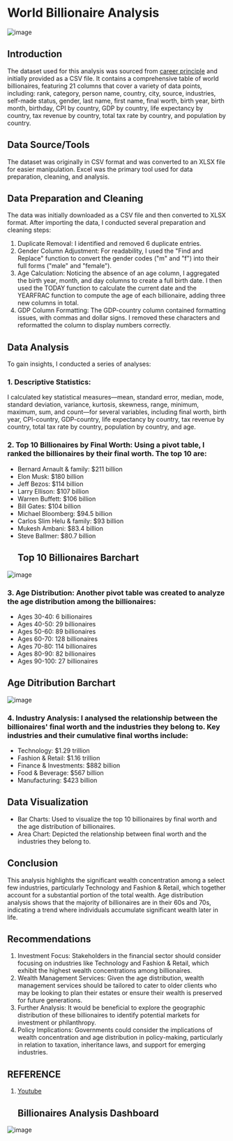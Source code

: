 # World Billionaire Analysis
![image](https://github.com/user-attachments/assets/af3e44f8-fee9-4934-a017-54e621ade8a9)
## Introduction
The dataset used for this analysis was sourced from [career principle](https://careerprinciples.myflodesk.com/it4shpjirr) and initially provided as a CSV file. It contains a comprehensive table of world billionaires, featuring 21 columns that cover a variety of data points, including: rank, category, person name, country, city, source, industries, self-made status, gender, last name, first name, final worth, birth year, birth month, birthday, CPI by country, GDP by country, life expectancy by country, tax revenue by country, total tax rate by country, and population by country.
## Data Source/Tools
The dataset was originally in CSV format and was converted to an XLSX file for easier manipulation. Excel was the primary tool used for data preparation, cleaning, and analysis.
## Data Preparation and Cleaning
The data was initially downloaded as a CSV file and then converted to XLSX format. After importing the data, I conducted several preparation and cleaning steps:
1.	Duplicate Removal: I identified and removed 6 duplicate entries.
2.	Gender Column Adjustment: For readability, I used the "Find and Replace" function to convert the gender codes ("m" and "f") into their full forms ("male" and "female").
3.	Age Calculation: Noticing the absence of an age column, I aggregated the birth year, month, and day columns to create a full birth date. I then used the TODAY function to calculate the current date and the YEARFRAC function to compute the age of each billionaire, adding three new columns in total.
4.	GDP Column Formatting: The GDP-country column contained formatting issues, with commas and dollar signs. I removed these characters and reformatted the column to display numbers correctly.
## Data Analysis
To gain insights, I conducted a series of analyses:
### 1.	Descriptive Statistics: 
I calculated key statistical measures—mean, standard error, median, mode, standard deviation, variance, kurtosis, skewness, range, minimum, maximum, sum, and count—for several variables, including final worth, birth year, CPI-country, GDP-country, life expectancy by country, tax revenue by country, total tax rate by country, population by country, and age.
### 2.	Top 10 Billionaires by Final Worth: Using a pivot table, I ranked the billionaires by their final worth. The top 10 are:
- Bernard Arnault & family: $211 billion
-	Elon Musk: $180 billion
-	Jeff Bezos: $114 billion
-	Larry Ellison: $107 billion
-	Warren Buffett: $106 billion
-	Bill Gates: $104 billion
-	Michael Bloomberg: $94.5 billion
-	Carlos Slim Helu & family: $93 billion
-	Mukesh Ambani: $83.4 billion
-	Steve Ballmer: $80.7 billion
	## Top 10 Billionaires Barchart
![image](https://github.com/user-attachments/assets/cdc5094f-050b-4aaf-8938-1f1b71da1dd7)
### 3.	Age Distribution: Another pivot table was created to analyze the age distribution among the billionaires:
-	Ages 30-40: 6 billionaires
-	Ages 40-50: 29 billionaires
-	Ages 50-60: 89 billionaires
-	Ages 60-70: 128 billionaires
-	Ages 70-80: 114 billionaires
-	Ages 80-90: 82 billionaires
-	Ages 90-100: 27 billionaires
  ## Age Ditribution Barchart
![image](https://github.com/user-attachments/assets/ccf55f2e-5748-44a3-bb49-c7218a68fce5)

### 4.	Industry Analysis: I analysed the relationship between the billionaires' final worth and the industries they belong to. Key industries and their cumulative final worths include:
- Technology: $1.29 trillion
- Fashion & Retail: $1.16 trillion
- Finance & Investments: $882 billion
- Food & Beverage: $567 billion
- Manufacturing: $423 billion
## Data Visualization
- Bar Charts: Used to visualize the top 10 billionaires by final worth and the age distribution of billionaires.
- Area Chart: Depicted the relationship between final worth and the industries they belong to.
## Conclusion
This analysis highlights the significant wealth concentration among a select few industries, particularly Technology and Fashion & Retail, which together account for a substantial portion of the total wealth. Age distribution analysis shows that the majority of billionaires are in their 60s and 70s, indicating a trend where individuals accumulate significant wealth later in life.
## Recommendations
1.	Investment Focus: Stakeholders in the financial sector should consider focusing on industries like Technology and Fashion & Retail, which exhibit the highest wealth concentrations among billionaires.
2.	Wealth Management Services: Given the age distribution, wealth management services should be tailored to cater to older clients who may be looking to plan their estates or ensure their wealth is preserved for future generations.
3.	Further Analysis: It would be beneficial to explore the geographic distribution of these billionaires to identify potential markets for investment or philanthropy.
4.	Policy Implications: Governments could consider the implications of wealth concentration and age distribution in policy-making, particularly in relation to taxation, inheritance laws, and support for emerging industries.
## REFERENCE
1. [Youtube](https://youtube.com/)
   ## Billionaires Analysis Dashboard
![image](https://github.com/user-attachments/assets/bb7760d1-35fd-4367-8c25-d54061d0884c)
